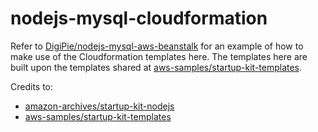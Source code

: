 # nodejs-mysql-cloudformation

Refer to [DigiPie/nodejs-mysql-aws-beanstalk](https://github.com/DigiPie/nodejs-mysql-aws-beanstalk) for an example of how to make use of the Cloudformation templates here. The templates here are built upon the templates shared at [aws-samples/startup-kit-templates](https://github.com/aws-samples/startup-kit-templates).

Credits to:

- [amazon-archives/startup-kit-nodejs](https://github.com/amazon-archives/startup-kit-nodejs)
- [aws-samples/startup-kit-templates](https://github.com/aws-samples/startup-kit-templates)